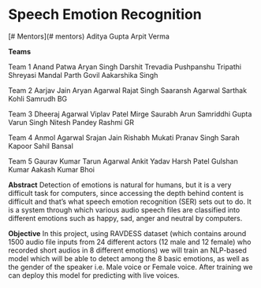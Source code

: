 # Speech Emotion Recognition

[# Mentors](# mentors)
Aditya Gupta
Arpit Verma

**Teams**

Team 1 
Anand Patwa
Aryan Singh
Darshit Trevadia
Pushpanshu Tripathi
Shreyasi Mandal
Parth Govil
Aakarshika Singh

Team 2
Aarjav Jain
Aryan Agarwal
Rajat Singh
Saaransh Agarwal
Sarthak Kohli
Samrudh BG

Team 3
Dheeraj Agarwal
Viplav Patel
Mirge Saurabh Arun
Samriddhi Gupta
Varun Singh
Nitesh Pandey
Rashmi GR

Team 4
Anmol Agarwal
Srajan Jain
Rishabh Mukati
Pranav Singh
Sarah Kapoor
Sahil Bansal

Team 5
Gaurav Kumar
Tarun Agarwal
Ankit Yadav
Harsh Patel
Gulshan Kumar
Aakash Kumar Bhoi

**Abstract**
Detection of emotions is natural for humans, but it is a very difficult task for computers, since accessing the depth behind content is difficult and that’s what speech emotion recognition (SER) sets out to do. It is a system through which various audio speech files are classified into different emotions such as happy, sad, anger and neutral by computers.

**Objective**
In this project, using RAVDESS dataset (which contains around 1500 audio file inputs from 24 different actors (12 male and 12 female) who recorded short audios in 8 different emotions) we will train an NLP-based model which will be able to detect among the 8 basic emotions, as well as the gender of the speaker i.e. Male voice or Female voice. After training we can deploy this model for predicting with live voices.





